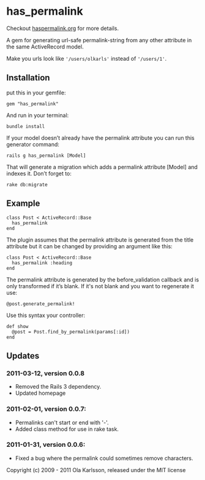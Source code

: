 # has_permalink

Checkout <a href="http://haspermalink.org">haspermalink.org</a> for more details.

A gem for generating url-safe permalink-string from any other attribute in the same ActiveRecord model.

Make you urls look like <code>'/users/olkarls'</code> instead of <code>'/users/1'</code>.

## Installation

put this in your gemfile:

    gem "has_permalink"

And run in your terminal:

    bundle install

If your model doesn’t already have the permalink attribute you can run this generator command:

    rails g has_permalink [Model]

That will generate a migration which adds a permalink attribute [Model] and indexes it. Don’t forget to:

    rake db:migrate

## Example

    class Post < ActiveRecord::Base
      has_permalink
    end

The plugin assumes that the permalink attribute is generated from the title attribute but it can be changed by providing an argument like this:

    class Post < ActiveRecord::Base
      has_permalink :heading
    end

The permalink attribute is generated by the before_validation callback and is only transformed if it’s blank. If it's not blank and you want to regenerate it use:

    @post.generate_permalink!

Use this syntax your controller:

    def show
      @post = Post.find_by_permalink(params[:id])
    end

## Updates

### 2011-03-12, version 0.0.8
* Removed the Rails 3 dependency.
* Updated homepage

### 2011-02-01, version 0.0.7:
* Permalinks can't start or end with '-'.
* Added class method for use in rake task.

### 2011-01-31, version 0.0.6:
* Fixed a bug where the permalink could sometimes remove characters.

Copyright (c) 2009 - 2011 Ola Karlsson, released under the MIT license
